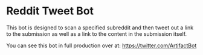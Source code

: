 # Reddit Tweet Bot

This bot is designed to scan a specified subreddit and then tweet out a link to the submission as well as a link to the content in the submission itself.

You can see this bot in full production over at: https://twitter.com/ArtifactBot
